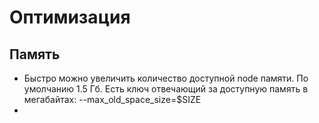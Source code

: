 # Оптимизация

## Память
* Быстро можно увеличить количество доступной node памяти. По умолчанию 1.5 Гб. 
Есть ключ отвечающий за доступную память в мегабайтах: --max_old_space_size=$SIZE
*  